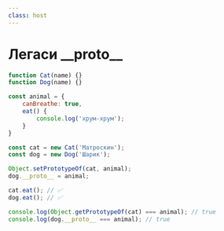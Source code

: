```yaml
---
class: host
---
```


# Легаси \_\_proto\_\_

```js
function Cat(name) {}
function Dog(name) {}

const animal = {
    canBreathe: true,
    eat() {
        console.log('хрум-хрум');
    }
}

const cat = new Cat('Матроскин');
const dog = new Dog('Шарик');

Object.setPrototypeOf(cat, animal);
dog.__proto__ = animal;

cat.eat(); // ✅
dog.eat(); // ✅

console.log(Object.getPrototypeOf(cat) === animal); // true
console.log(dog.__proto__ === animal); // true
```

<style>
.host {
    --slidev-code-font-size: 0.85rem;
    --slidev-code-line-height: 1rem;
}
</style>
